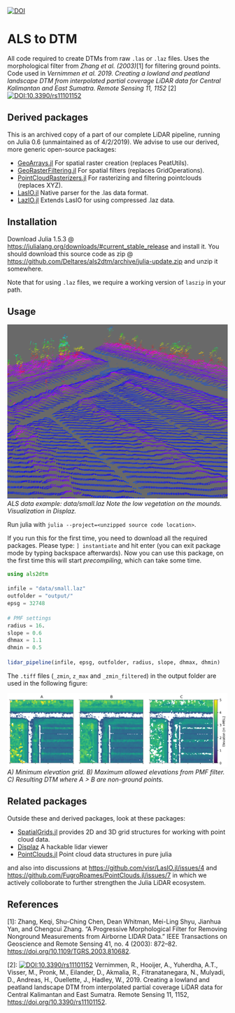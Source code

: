 [![DOI](https://zenodo.org/badge/178010374.svg)](https://zenodo.org/badge/latestdoi/178010374)
# ALS to DTM 

All code required to create DTMs from raw `.las` or `.laz` files. Uses the morphological filter from *Zhang et al. (2003)*[1] for filtering ground points.
Code used in *Vernimmen et al. 2019. Creating a lowland and peatland landscape DTM from interpolated partial coverage LiDAR data for Central Kalimantan and East Sumatra. Remote Sensing 11, 1152* [2] [![DOI:10.3390/rs11101152](https://zenodo.org/badge/DOI/10.3390/rs11101152.svg)](https://doi.org/10.3390/rs11101152)

## Derived packages
This is an archived copy of a part of our complete LiDAR pipeline, running on Julia 0.6 (unmaintained as of 4/2/2019).
We advise to use our derived, more generic open-source packages:
- [GeoArrays.jl](https://github.com/evetion/GeoArrays.jl) For spatial raster creation (replaces PeatUtils).
- [GeoRasterFiltering.jl](https://github.com/Deltares/GeoRasterFiltering.jl) For spatial filters (replaces GridOperations).
- [PointCloudRasterizers.jl](https://github.com/Deltares/PointCloudRasterizers.jl) For rasterizing and filtering pointclouds (replaces XYZ).
- [LasIO.jl](https://github.com/visr/LasIO.jl) Native parser for the .las data format.
- [LazIO.jl](https://github.com/evetion/LazIO.jl) Extends LasIO for using compressed .laz data.


## Installation
Download Julia 1.5.3 @ https://julialang.org/downloads/#current_stable_release and install it.
You should download this source code as zip @ https://github.com/Deltares/als2dtm/archive/julia-update.zip and unzip it somewhere.

Note that for using `.laz` files, we require a working version of `laszip` in your path.

## Usage
![pmf](figures/displaz.png)
*ALS data example: data/small.laz Note the low vegetation on the mounds. Visualization in Displaz.*

Run julia with `julia --project=<unzipped source code location>`.

If you run this for the first time, you need to download all the required packages. Please type:
`] instantiate` and hit enter (you can exit package mode by typing backspace afterwards). 
Now you can use this package, on the first time this will start *precompiling*, which can take some time.

```julia
using als2dtm

infile = "data/small.laz"
outfolder = "output/"
epsg = 32748

# PMF settings
radius = 16.
slope = 0.6
dhmax = 1.1
dhmin = 0.5

lidar_pipeline(infile, epsg, outfolder, radius, slope, dhmax, dhmin)
```

The `.tiff` files (`_zmin`, `z_max` and `_zmin_filtered`) in the output folder are used in the following figure:

![pmf](figures/pmf_example.png)
*A) Minimum elevation grid. B) Maximum allowed elevations from PMF filter. C) Resulting DTM where A > B are non-ground points.*


## Related packages
Outside these and derived packages, look at these packages:
- [SpatialGrids.jl](https://github.com/FugroRoames/SpatialGrids.jl) provides 2D and 3D grid structures for working with point cloud data.
- [Displaz](https://github.com/FugroRoames/displaz) A hackable lidar viewer
- [PointClouds.jl](https://github.com/FugroRoames/PointClouds.jl)
Point cloud data structures in pure julia

and also into discussions at
https://github.com/visr/LasIO.jl/issues/4 and https://github.com/FugroRoames/PointClouds.jl/issues/7 in which we actively colloborate to further strengthen the Julia LiDAR ecosystem.

## References
[1]: Zhang, Keqi, Shu-Ching Chen, Dean Whitman, Mei-Ling Shyu, Jianhua Yan, and Chengcui Zhang. “A Progressive Morphological Filter for Removing Nonground Measurements from Airborne LIDAR Data.” IEEE Transactions on Geoscience and Remote Sensing 41, no. 4 (2003): 872–82. https://doi.org/10.1109/TGRS.2003.810682.

[2]: [![DOI:10.3390/rs11101152](https://zenodo.org/badge/DOI/10.3390/rs11101152.svg)](https://doi.org/10.3390/rs11101152) Vernimmen, R., Hooijer, A., Yuherdha, A.T., Visser, M., Pronk, M., Eilander, D., Akmalia, R., Fitranatanegara, N., Mulyadi, D., Andreas, H., Ouellette, J., Hadley, W., 2019. Creating a lowland and peatland landscape DTM from interpolated partial coverage LiDAR data for Central Kalimantan and East Sumatra. Remote Sensing 11, 1152, https://doi.org/10.3390/rs11101152. 
